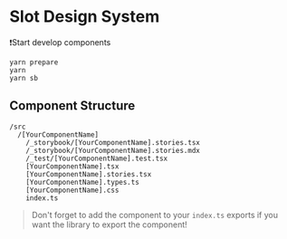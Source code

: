 # Slot Design System

❗Start develop components

```console
yarn prepare
yarn
yarn sb
```

## Component Structure

```
/src
  /[YourComponentName]
    /_storybook/[YourComponentName].stories.tsx
    /_storybook/[YourComponentName].stories.mdx
    /_test/[YourComponentName].test.tsx
    [YourComponentName].tsx
    [YourComponentName].stories.tsx
    [YourComponentName].types.ts
    [YourComponentName].css
    index.ts
```

> Don't forget to add the component to your `index.ts` exports if you want the library to export the component!
